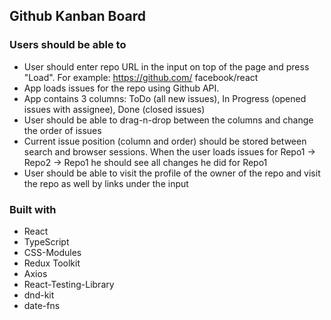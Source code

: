 ## Github Kanban Board

### Users should be able to

-   User should enter repo URL in the input on top of the page and press "Load". For example: https://github.com/ facebook/react
-   App loads issues for the repo using Github API.
-   App contains 3 columns: ToDo (all new issues), In Progress (opened issues with assignee), Done (closed issues)
-   User should be able to drag-n-drop between the columns and change the order of issues
-   Current issue position (column and order) should be stored between search and browser sessions. When the user loads issues for Repo1 -> Repo2 -> Repo1 he should see all changes he did for Repo1
-   User should be able to visit the profile of the owner of the repo and visit the repo as well by links under the input

### Built with

-   React
-   TypeScript
-   CSS-Modules
-   Redux Toolkit
-   Axios
-   React-Testing-Library
-   dnd-kit
-   date-fns
